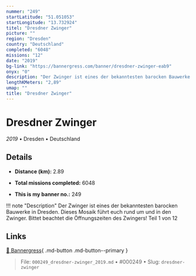 ```yaml
---
nummer: "249"
startLatitude: "51.051053"
startLongitude: "13.732924"
titel: "Dresdner Zwinger"
picture: ""
region: "Dresden"
country: "Deutschland"
completed: "6048"
missions: "12"
date: "2019"
bg-link: "https://bannergress.com/banner/dresdner-zwinger-eab9"
onyx: "0"
description: "Der Zwinger ist eines der bekanntesten barocken Bauwerke in Dresden.\nDieses Mosaik führt euch rund um und in den Zwinger.\nBittet beachtet die Öffnungszeiten des Zwingers!\nTeil 1 von 12"
lengthKMeters: "2,89"
umap: ""
title: "Dresdner Zwinger"
---
```

# Dresdner Zwinger

*2019* • Dresden • Deutschland



## Details
- **Distance (km):** 2.89

- **Total missions completed:** 6048
- **This is my banner no.:** 249


!!! note "Description"
    Der Zwinger ist eines der bekanntesten barocken Bauwerke in Dresden.
Dieses Mosaik führt euch rund um und in den Zwinger.
Bittet beachtet die Öffnungszeiten des Zwingers!
Teil 1 von 12



## Links
[🔗 Bannergress](https://bannergress.com/banner/dresdner-zwinger-eab9){ .md-button .md-button--primary }



> File: `000249_dresdner-zwinger_2019.md` • #000249 • Slug: `dresdner-zwinger`
